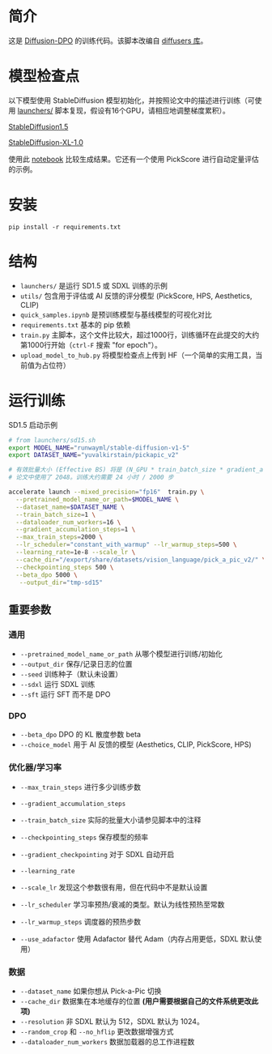 # 简介

这是 [Diffusion-DPO](https://arxiv.org/abs/2311.12908) 的训练代码。该脚本改编自 [diffusers 库](https://github.com/huggingface/diffusers/tree/v0.20.0-release/examples/text_to_image)。

# 模型检查点

以下模型使用 StableDiffusion 模型初始化，并按照论文中的描述进行训练（可使用 [launchers/](launchers/) 脚本复现，假设有16个GPU，请相应地调整梯度累积）。

[StableDiffusion1.5](https://huggingface.co/mhdang/dpo-sd1.5-text2image-v1)

[StableDiffusion-XL-1.0](https://huggingface.co/mhdang/dpo-sdxl-text2image-v1?text=Test)

使用此 [notebook](quick_samples.ipynb) 比较生成结果。它还有一个使用 PickScore 进行自动定量评估的示例。

# 安装

`pip install -r requirements.txt`

# 结构

- `launchers/` 是运行 SD1.5 或 SDXL 训练的示例
- `utils/` 包含用于评估或 AI 反馈的评分模型 (PickScore, HPS, Aesthetics, CLIP)
- `quick_samples.ipynb` 是预训练模型与基线模型的可视化对比
- `requirements.txt` 基本的 pip 依赖
- `train.py` 主脚本，这个文件比较大，超过1000行，训练循环在此提交的大约第1000行开始（`ctrl-F` 搜索 "for epoch"）。
- `upload_model_to_hub.py` 将模型检查点上传到 HF（一个简单的实用工具，当前值为占位符）

# 运行训练

SD1.5 启动示例

```bash
# from launchers/sd15.sh
export MODEL_NAME="runwayml/stable-diffusion-v1-5"
export DATASET_NAME="yuvalkirstain/pickapic_v2"

# 有效批量大小 (Effective BS) 将是 (N_GPU * train_batch_size * gradient_accumulation_steps)
# 论文中使用了 2048。训练大约需要 24 小时 / 2000 步

accelerate launch --mixed_precision="fp16"  train.py \
  --pretrained_model_name_or_path=$MODEL_NAME \
  --dataset_name=$DATASET_NAME \
  --train_batch_size=1 \
  --dataloader_num_workers=16 \
  --gradient_accumulation_steps=1 \
  --max_train_steps=2000 \
  --lr_scheduler="constant_with_warmup" --lr_warmup_steps=500 \
  --learning_rate=1e-8 --scale_lr \
  --cache_dir="/export/share/datasets/vision_language/pick_a_pic_v2/" \
  --checkpointing_steps 500 \
  --beta_dpo 5000 \
   --output_dir="tmp-sd15"
```

## 重要参数

### 通用

- `--pretrained_model_name_or_path` 从哪个模型进行训练/初始化
- `--output_dir` 保存/记录日志的位置
- `--seed` 训练种子（默认未设置）
- `--sdxl` 运行 SDXL 训练
- `--sft` 运行 SFT 而不是 DPO

### DPO

- `--beta_dpo` DPO 的 KL 散度参数 beta
- `--choice_model` 用于 AI 反馈的模型 (Aesthetics, CLIP, PickScore, HPS)

### 优化器/学习率

- `--max_train_steps` 进行多少训练步数
- `--gradient_accumulation_steps`
- `--train_batch_size` 实际的批量大小请参见脚本中的注释
- `--checkpointing_steps` 保存模型的频率
  
- `--gradient_checkpointing` 对于 SDXL 自动开启

- `--learning_rate`
- `--scale_lr` 发现这个参数很有用，但在代码中不是默认设置
- `--lr_scheduler` 学习率预热/衰减的类型。默认为线性预热至常数
- `--lr_warmup_steps` 调度器的预热步数
- `--use_adafactor` 使用 Adafactor 替代 Adam（内存占用更低，SDXL 默认使用）

### 数据
- `--dataset_name` 如果你想从 Pick-a-Pic 切换
- `--cache_dir` 数据集在本地缓存的位置 **(用户需要根据自己的文件系统更改此项)**
- `--resolution` 非 SDXL 默认为 512，SDXL 默认为 1024。
- `--random_crop` 和 `--no_hflip` 更改数据增强方式
- `--dataloader_num_workers` 数据加载器的总工作进程数


